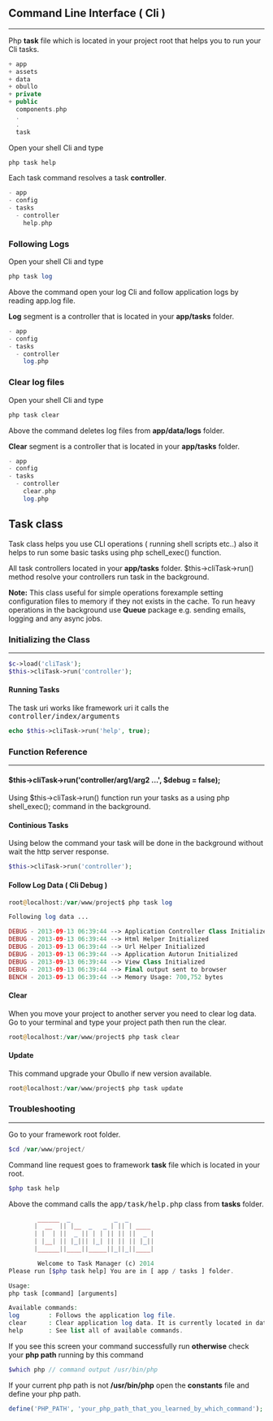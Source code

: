 
## Command Line Interface ( Cli )

------

Php <b>task</b> file which is located in your project root that helps you to run your Cli tasks.

```php
+ app
+ assets
+ data
+ obullo
+ private
+ public
  components.php
  .
  .
  task
```

Open your shell Cli and type

```php
php task help
```

Each task command resolves a task <b>controller</b>.

```php
- app
- config
- tasks
  - controller
    help.php
```

### Following Logs

Open your shell Cli and type

```php
php task log
```

Above the command open your log Cli and follow application logs by reading app.log file.

<b>Log</b> segment is a controller that is located in your <b>app/tasks</b> folder.

```php
- app
- config
- tasks
  - controller
    log.php
```

### Clear log files

Open your shell Cli and type

```php
php task clear
```

Above the command deletes log files from <b>app/data/logs</b> folder.

<b>Clear</b> segment is a controller that is located in your <b>app/tasks</b> folder.

```php
- app
- config
- tasks
  - controller
    clear.php
    log.php
```

## Task class

Task class helps you use CLI operations ( running shell scripts etc..) also it helps to run some basic tasks using php schell_exec() function.

All task controllers located in your <b>app/tasks</b> folder. $this->cliTask->run() method resolve your controllers run task in the background.

**Note:** This class useful for simple operations forexample setting configuration files to memory if they not exists in the cache. To run heavy operations in the background use <b>Queue</b> package e.g. sending emails, logging and any async jobs.

### Initializing the Class

------

```php
$c->load('cliTask');
$this->cliTask->run('controller');
```

#### Running Tasks

The task uri works like framework uri it calls the <kbd>controller/index/arguments</kbd>

```php
echo $this->cliTask->run('help', true);
```

### Function Reference

------

#### $this->cliTask->run('controller/arg1/arg2 ...', $debug = false);

Using $this->cliTask->run() function run your tasks as a using php shell_exec(); command in the background.


#### Continious Tasks

Using below the command your task will be done in the background without wait the http server response.

```php
$this->cliTask->run('controller');
```

#### Follow Log Data ( Cli Debug )

```php
root@localhost:/var/www/project$ php task log
```

```php
Following log data ...

DEBUG - 2013-09-13 06:39:44 --> Application Controller Class Initialized 
DEBUG - 2013-09-13 06:39:44 --> Html Helper Initialized 
DEBUG - 2013-09-13 06:39:44 --> Url Helper Initialized 
DEBUG - 2013-09-13 06:39:44 --> Application Autorun Initialized 
DEBUG - 2013-09-13 06:39:44 --> View Class Initialized 
DEBUG - 2013-09-13 06:39:44 --> Final output sent to browser 
BENCH - 2013-09-13 06:39:44 --> Memory Usage: 700,752 bytes 
```

#### Clear

When you move your project to another server you need to clear log data. Go to your terminal and type your project path then run the clear.

```php
root@localhost:/var/www/project$ php task clear 
```

#### Update

This command upgrade your Obullo if new version available.

```php
root@localhost:/var/www/project$ php task update
```

### Troubleshooting

------

Go to your framework root folder.

```php
$cd /var/www/project/
```

Command line request goes to framework <b>task</b> file which is located in your root.


```php
$php task help
```

Above the command calls the <kbd>app/task/help.php</kbd> class from <b>tasks</b> folder.

```php
        ______  _            _  _
       |  __  || |__  _   _ | || | ____
       | |  | ||  _ || | | || || ||  _ |
       | |__| || |_||| |_| || || || |_||
       |______||____||_____||_||_||____|

        Welcome to Task Manager (c) 2014
Please run [$php task help] You are in [ app / tasks ] folder.

Usage:
php task [command] [arguments]

Available commands:
log        : Follows the application log file.
clear      : Clear application log data. It is currently located in data folder.
help       : See list all of available commands.
```

If you see this screen your command successfully run <b>otherwise</b> check your <b>php path</b> running by this command

```php
$which php // command output /usr/bin/php 
```

If your current php path is not <b>/usr/bin/php</b> open the <b>constants</b> file and define your php path. 

```php
define('PHP_PATH', 'your_php_path_that_you_learned_by_which_command'); 
```